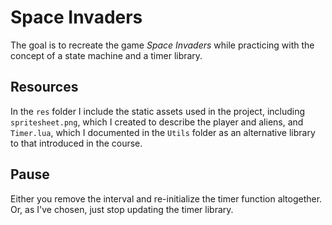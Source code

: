 # Space Invaders

The goal is to recreate the game <i>Space Invaders</i> while practicing with the concept of a state machine and a timer library.

## Resources

In the `res` folder I include the static assets used in the project, including `spritesheet.png`, which I created to describe the player and aliens, and `Timer.lua`, which I documented in the `Utils` folder as an alternative library to that introduced in the course.

## Pause

Either you remove the interval and re-initialize the timer function altogether. Or, as I've chosen, just stop updating the timer library.
